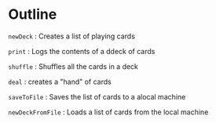 # Outline

```newDeck``` : Creates a list of playing cards

```print``` : Logs the contents of a ddeck of cards

```shuffle``` : Shuffles all the cards in a deck

```deal``` : creates a "hand" of cards

```saveToFile``` : Saves the list of cards to a alocal machine

```newDeckFromFile``` : Loads a list of cards from the local machine